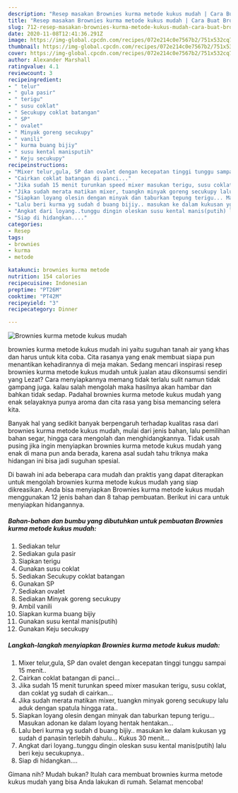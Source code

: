 ```yaml
---
description: "Resep masakan Brownies kurma metode kukus mudah | Cara Buat Brownies kurma metode kukus mudah Yang Sempurna"
title: "Resep masakan Brownies kurma metode kukus mudah | Cara Buat Brownies kurma metode kukus mudah Yang Sempurna"
slug: 712-resep-masakan-brownies-kurma-metode-kukus-mudah-cara-buat-brownies-kurma-metode-kukus-mudah-yang-sempurna
date: 2020-11-08T12:41:36.291Z
image: https://img-global.cpcdn.com/recipes/072e214c0e7567b2/751x532cq70/brownies-kurma-metode-kukus-mudah-foto-resep-utama.jpg
thumbnail: https://img-global.cpcdn.com/recipes/072e214c0e7567b2/751x532cq70/brownies-kurma-metode-kukus-mudah-foto-resep-utama.jpg
cover: https://img-global.cpcdn.com/recipes/072e214c0e7567b2/751x532cq70/brownies-kurma-metode-kukus-mudah-foto-resep-utama.jpg
author: Alexander Marshall
ratingvalue: 4.1
reviewcount: 3
recipeingredient:
- " telur"
- " gula pasir"
- " terigu"
- " susu coklat"
- " Secukupy coklat batangan"
- " SP"
- " ovalet"
- " Minyak goreng secukupy"
- " vanili"
- " kurma buang bijiy"
- " susu kental manisputih"
- " Keju secukupy"
recipeinstructions:
- "Mixer telur,gula, SP dan ovalet dengan kecepatan tinggi tunggu sampai 15 menit.."
- "Cairkan coklat batangan di panci..."
- "Jika sudah 15 menit turunkan speed mixer masukan terigu, susu coklat, dan coklat yg sudah di cairkan..."
- "Jika sudah merata matikan mixer, tuangkn minyak goreng secukupy lalu aduk dengan spatula hingga rata.."
- "Siapkan loyang olesin dengan minyak dan taburkan tepung terigu... Masukan adonan ke dalam loyang hentak hentakan..."
- "Lalu beri kurma yg sudah d buang bijiy.. masukan ke dalam kukusan yg sudah d panasin terlebih dahulu... Kukus 30 menit..."
- "Angkat dari loyang..tunggu dingin oleskan susu kental manis(putih) lalu beri keju secukupnya.."
- "Siap di hidangkan...."
categories:
- Resep
tags:
- brownies
- kurma
- metode

katakunci: brownies kurma metode 
nutrition: 154 calories
recipecuisine: Indonesian
preptime: "PT26M"
cooktime: "PT42M"
recipeyield: "3"
recipecategory: Dinner

---
```



![Brownies kurma metode kukus mudah](https://img-global.cpcdn.com/recipes/072e214c0e7567b2/751x532cq70/brownies-kurma-metode-kukus-mudah-foto-resep-utama.jpg)


brownies kurma metode kukus mudah ini yaitu suguhan tanah air yang khas dan harus untuk kita coba. Cita rasanya yang enak membuat siapa pun menantikan kehadirannya di meja makan.
Sedang mencari inspirasi resep brownies kurma metode kukus mudah untuk jualan atau dikonsumsi sendiri yang Lezat? Cara menyiapkannya memang tidak terlalu sulit namun tidak gampang juga. kalau salah mengolah maka hasilnya akan hambar dan bahkan tidak sedap. Padahal brownies kurma metode kukus mudah yang enak selayaknya punya aroma dan cita rasa yang bisa memancing selera kita.

Banyak hal yang sedikit banyak berpengaruh terhadap kualitas rasa dari brownies kurma metode kukus mudah, mulai dari jenis bahan, lalu pemilihan bahan segar, hingga cara mengolah dan menghidangkannya. Tidak usah pusing jika ingin menyiapkan brownies kurma metode kukus mudah yang enak di mana pun anda berada, karena asal sudah tahu triknya maka hidangan ini bisa jadi suguhan spesial.




Di bawah ini ada beberapa cara mudah dan praktis yang dapat diterapkan untuk mengolah brownies kurma metode kukus mudah yang siap dikreasikan. Anda bisa menyiapkan Brownies kurma metode kukus mudah menggunakan 12 jenis bahan dan 8 tahap pembuatan. Berikut ini cara untuk menyiapkan hidangannya.

<!--inarticleads1-->

##### Bahan-bahan dan bumbu yang dibutuhkan untuk pembuatan Brownies kurma metode kukus mudah:

1. Sediakan  telur
1. Sediakan  gula pasir
1. Siapkan  terigu
1. Gunakan  susu coklat
1. Sediakan  Secukupy coklat batangan
1. Gunakan  SP
1. Sediakan  ovalet
1. Sediakan  Minyak goreng secukupy
1. Ambil  vanili
1. Siapkan  kurma buang bijiy
1. Gunakan  susu kental manis(putih)
1. Gunakan  Keju secukupy




<!--inarticleads2-->

##### Langkah-langkah menyiapkan Brownies kurma metode kukus mudah:

1. Mixer telur,gula, SP dan ovalet dengan kecepatan tinggi tunggu sampai 15 menit..
1. Cairkan coklat batangan di panci...
1. Jika sudah 15 menit turunkan speed mixer masukan terigu, susu coklat, dan coklat yg sudah di cairkan...
1. Jika sudah merata matikan mixer, tuangkn minyak goreng secukupy lalu aduk dengan spatula hingga rata..
1. Siapkan loyang olesin dengan minyak dan taburkan tepung terigu... Masukan adonan ke dalam loyang hentak hentakan...
1. Lalu beri kurma yg sudah d buang bijiy.. masukan ke dalam kukusan yg sudah d panasin terlebih dahulu... Kukus 30 menit...
1. Angkat dari loyang..tunggu dingin oleskan susu kental manis(putih) lalu beri keju secukupnya..
1. Siap di hidangkan....




Gimana nih? Mudah bukan? Itulah cara membuat brownies kurma metode kukus mudah yang bisa Anda lakukan di rumah. Selamat mencoba!
